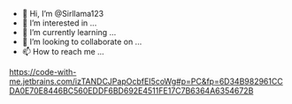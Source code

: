 - 👋 Hi, I’m @Sirllama123
- 👀 I’m interested in ...
- 🌱 I’m currently learning ...
- 💞️ I’m looking to collaborate on ...
- 📫 How to reach me ...

https://code-with-me.jetbrains.com/izTANDCJPapOcbfEI5coWg#p=PC&fp=6D34B982961CCDA0E70E8446BC560EDDF6BD692E4511FE17C7B6364A6354672B


<!---
Sirllama123/Sirllama123 is a ✨ special ✨ repository because its `README.md` (this file) appears on your GitHub profile.
You can click the Preview link to take a look at your changes.
--->
